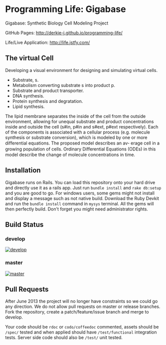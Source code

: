 Programming Life: Gigabase
================ 
Gigabase: Synthetic Biology Cell Modeling Project

GitHub Pages: http://derkje-j.github.io/programming-life/

Life/Live Application: http://life.jstfy.com/

## The virtual Cell
Developing a visual environment for designing and simulating virtual cells.

- Substrate, s.
- Metabolism converting substrate s into product p.
- Substrate and product transporter.
- DNA synthesis.
- Protein synthesis and degratation.
- Lipid synthesis.

The lipid membrane separates the inside of the cell from the outside environment, 
allowing for unequal substrate and product concentrations inside and outside the 
cell (s#in, p#in and s#ext, p#ext respectively). Each of the components is 
associated with a cellular process (e.g. molecule synthesis or substrate conversion), 
which is modeled by one or more diﬀerential equations. The proposed model describes
an av- erage cell in a growing population of cells. Ordinary Diﬀerential Equations (ODEs) 
in this model describe the change of molecule concentrations in time.

## Installation
Gigabase runs on Rails. You can load this repository onto your hard drive and directly use
it as a rails app. Just run `bundle install` and `rake db:setup` and you are good to go. 
For windows users, some gems might not install and display a message such as not native build.
Download the Ruby Devkit and run the `bundle install` command in `mysys` terminal. All the
gems will then perfectly build. Don't forget you might need administrator rights.

## Build Status

### develop 
[![develop](https://travis-ci.org/Derkje-J/programming-life.png?branch=develop)](https://travis-ci.org/Derkje-J/programming-life)

### master
[![master](https://travis-ci.org/Derkje-J/programming-life.png?branch=master)](https://travis-ci.org/Derkje-J/programming-life)

## Pull Requests
After June 2013 the project will no longer have constraints so we could go any direction.
We do not allow pull requests on master or release branches. Fork the repository, create
a patch/feature/issue branch and merge to develop.

Your code should be `rdoc` or `codo/coffeedoc` commented, assets should be `/spec/` tested 
and when applied should have `/test/functional` integration tests. Server side code should
also be `/test/` unit tested.
